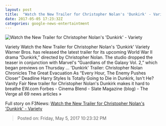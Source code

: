```yaml
---
layout: post
title:  "Watch the New Trailer for Christopher Nolan's 'Dunkirk' - Variety"
date: 2017-05-05 17:23:32Z
categories: google-news-entertaintment
---
```


![Watch the New Trailer for Christopher Nolan's 'Dunkirk' - Variety](https://pmcvariety.files.wordpress.com/2017/03/dunkirk-movie-2.jpg?w=1000&h=563&crop=1)

Variety Watch the New Trailer for Christopher Nolan's 'Dunkirk' Variety Warner Bros. has released the latest trailer for its upcoming World War II drama “Dunkirk,” directed by Christopher Nolan. The studio dropped the teaser in conjunction with Marvel's “Guardians of the Galaxy Vol. 2,” which began previews on Thursday ... 'Dunkirk' Trailer: Christopher Nolan Chronicles The Great Evacuation As “Every Hour, The Enemy Pushes Closer” Deadline Harry Styles Is Totally Going to Die in Dunkirk, Isn't He? Vanity Fair New trailer for Christopher Nolan's Dunkirk makes it hard to breathe EW.com Forbes - Cinema Blend - Slate Magazine (blog) - The Verge all 69 news articles »


Full story on F3News: [Watch the New Trailer for Christopher Nolan's 'Dunkirk' - Variety](http://www.f3nws.com/n/UXbRZF)

> Posted on: Friday, May 5, 2017 10:23:32 PM
